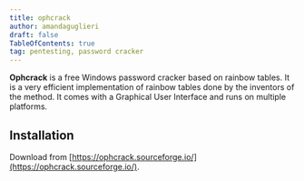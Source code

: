 ```yaml
---
title: ophcrack
author: amandaguglieri
draft: false
TableOfContents: true
tag: pentesting, password cracker
---
```


**Ophcrack** is a free Windows password cracker based on rainbow tables. It is a very efficient implementation of rainbow tables done by the inventors of the method. It comes with a Graphical User Interface and runs on multiple platforms.

## Installation

Download from [https://ophcrack.sourceforge.io/](https://ophcrack.sourceforge.io/).


